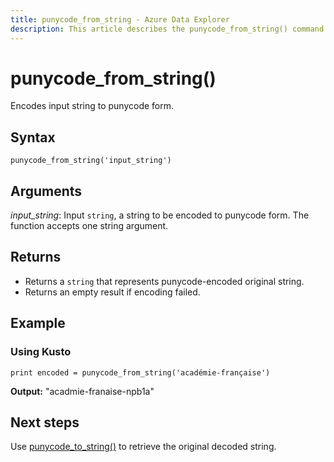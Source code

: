 ```yaml
---
title: punycode_from_string - Azure Data Explorer 
description: This article describes the punycode_from_string() command in Azure Data Explorer.
---
```


# punycode_from_string()

Encodes input string to punycode form.


## Syntax

`punycode_from_string('input_string')`

## Arguments

*input_string*: Input `string`, a string to be encoded to punycode form. The function accepts one string argument.

## Returns

* Returns a `string` that represents punycode-encoded original string.
* Returns an empty result if encoding failed.

## Example

### Using Kusto

``
print encoded = punycode_from_string('académie-française')
``

**Output:**
"acadmie-franaise-npb1a"

## Next steps

Use [punycode_to_string()](punycode_to_string.md) to retrieve the original decoded string.